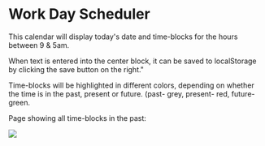 
<h1>Work Day Scheduler</h1>

<p>This calendar will display today's date and time-blocks for the hours between 9 & 5am.</p>
<p> When text is entered into the center block, it can be saved to localStorage by clicking the save button on the right."<p>

<p>Time-blocks will be highlighted in different colors, depending on whether the time is in the past, present or future. (past- grey, present- red, future-green.</p>

<p> Page showing all time-blocks in the past:</p>

 <img src=".shedule.gif"/>

 
